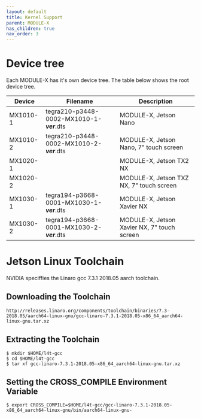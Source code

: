 ```yaml
---
layout: default
title: Kernel Support
parent: MODULE-X
has_children: true
nav_order: 3
---
```



# Device tree

Each MODULE-X has it's own device tree. The table below shows the root device tree.



| Device   | Filename                               | Description                            |
|----------|----------------------------------------|----------------------------------------|
| MX1010-1 | tegra210-p3448-0002-MX1010-1-***ver***.dts | MODULE-X, Jetson Nano                  |
| MX1010-2 | tegra210-p3448-0002-MX1010-2-***ver***.dts | MODULE-X, Jetson Nano, 7" touch screen |
| MX1020-1 |  | MODULE-X, Jetson TX2 NX |
| MX1020-2 |  | MODULE-X, Jetson TXZ NX, 7" touch screen |
| MX1030-1 | tegra194-p3668-0001-MX1030-1-***ver***.dts | MODULE-X, Jetson Xavier NX |
| MX1030-2 | tegra194-p3668-0001-MX1030-2-***ver***.dts | MODULE-X, Jetson Xavier NX, 7" touch screen|


# Jetson Linux Toolchain

NVIDIA speciffies the Linaro gcc 7.3.1 2018.05 aarch toolchain.

## Downloading the Toolchain

```shell
http://releases.linaro.org/components/toolchain/binaries/7.3-2018.05/aarch64-linux-gnu/gcc-linaro-7.3.1-2018.05-x86_64_aarch64-linux-gnu.tar.xz
```

## Extracting the Toolchain

```shell
$ mkdir $HOME/l4t-gcc
$ cd $HOME/l4t-gcc
$ tar xf gcc-linaro-7.3.1-2018.05-x86_64_aarch64-linux-gnu.tar.xz
```

## Setting the CROSS_COMPILE Environment Variable

```shell
$ export CROSS_COMPILE=$HOME/l4t-gcc/gcc-linaro-7.3.1-2018.05-x86_64_aarch64-linux-gnu/bin/aarch64-linux-gnu-
```